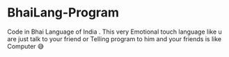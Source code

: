 # BhaiLang-Program
Code in Bhai Language of India . This very Emotional touch language like u are just talk to your friend or Telling program to him and your friends is like Computer 😅
